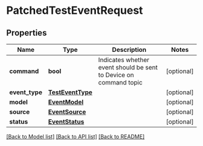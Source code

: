 # PatchedTestEventRequest


## Properties
Name | Type | Description | Notes
------------ | ------------- | ------------- | -------------
**command** | **bool** | Indicates whether event should be sent to Device on command topic | [optional] 
**event_type** | [**TestEventType**](TestEventType.md) |  | [optional] 
**model** | [**EventModel**](EventModel.md) |  | [optional] 
**source** | [**EventSource**](EventSource.md) |  | [optional] 
**status** | [**EventStatus**](EventStatus.md) |  | [optional] 

[[Back to Model list]](../README.md#documentation-for-models) [[Back to API list]](../README.md#documentation-for-api-endpoints) [[Back to README]](../README.md)


